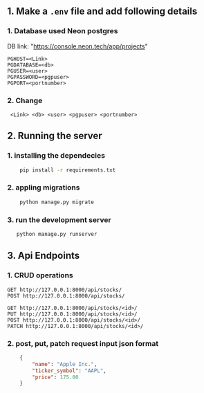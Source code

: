 ## 1. Make a `.env` file and add following details
### 1. Database used Neon postgres
DB link: "https://console.neon.tech/app/projects"

   ```plaintext
   PGHOST=<Link>
   PGDATABASE=<db>
   PGUSER=<user>
   PGPASSWORD=<pgpuser>
   PGPORT=<portnumber>
   ```
### 2. Change 
 ```plaintext
  <Link> <db> <user> <pgpuser> <portnumber>
  ```

## 2. Running the server

### 1. installing the dependecies
```bash
    pip install -r requirements.txt
```
### 2. appling migrations
```bash
    python manage.py migrate
```
### 3. run the development server
```bash
   python manage.py runserver
```
## 3. Api Endpoints

### 1. CRUD operations
```plaintext
GET http://127.0.0.1:8000/api/stocks/
POST http://127.0.0.1:8000/api/stocks/

GET http://127.0.0.1:8000/api/stocks/<id>/
PUT http://127.0.0.1:8000/api/stocks/<id>/
POST http://127.0.0.1:8000/api/stocks/<id>/
PATCH http://127.0.0.1:8000/api/stocks/<id>/
```

### 2. post, put, patch request input json format
```json
    {
        "name": "Apple Inc.",
        "ticker_symbol": "AAPL",
        "price": 175.00
    }

